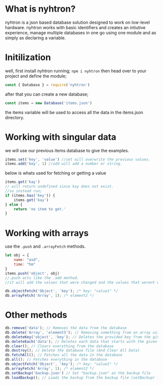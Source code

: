 # What is nyhtron?

nyhtron is a json based database solution designed to work on low-level hardware.
nyhtron works with basic identifiers and creates an intiutive experience, manage multiple databases in one go using one module and as simply as declaring a variable.


# **Initilization**


well, first install nyhtron running; `npm i nyhtron` 
then head over to your project and define the module;
```js
const { Database } = require('nyhtron')
```
after that you can create a new database;
```js
const items = new Database('items.json')
```
the items variable will be used to access all the data in the items.json directory.
 

# **Working with singular data**

we will use our previous items database to give the examples.
```js
items.set('key', 'value') //set will overwrite the previous values.
items.add('key', 1) //add will add a number or string.
```
below is whats used for fetching or getting a value
```js
items.get('kay')
// will return undefined since kay does not exist.
//so instead run;
if (items.has('key')) {
    items.get('kay')
} else {
    return 'no item to get.'
}
```


# **Working with arrays**

use the `.push` and `.arrayFetch` methods.
```js
let obj = {
    name: "asd",
    time: "hm"
}
items.push('object', obj)
//.push acts like the .add method.
//it will add the values that were changed and the values that werent will remain same.

db.objectFetch('Object', 'key'); /* key: "value1" */
db.arrayFetch('Array', 1); /* element2 */
```


# **Other methods**

```js
db.remove('data'); // Removes the data from the database
db.delete('Array', 'element3'); // Removing something from an array using value/index
db.deleteKey('object', 'key'); // Deletes the provided key from the given object
db.deleteEach('data'); // Deletes each data that starts with the given parameter
db.clear(); // Clears everything from the database
db.destroy(); // Delete the database file (And Clear All Data)
db.fetchAll(); // Fetches all the data in the database
db.all(); // Fetches everything in the database
db.objectFetch('Object', 'key'); /* key: "value1" */
db.arrayFetch('Array', 1); /* element2 */
db.setBackup('backup.json') // Set "backup.json" as the backup file
db.loadBackup(); // Loads the backup from the backup file (setBackup) function
```
